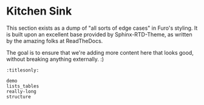 # Kitchen Sink

This section exists as a dump of "all sorts of edge cases" in Furo's styling.
It is built upon an excellent base provided by Sphinx-RTD-Theme, as written by the amazing folks at ReadTheDocs.

The goal is to ensure that we're adding more content here that looks good, without breaking anything externally. :)


```{toctree}
:titlesonly:

demo
lists_tables
really-long
structure
```
